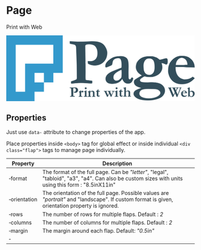 # Page
Print with Web

![Page - Print with Web](signature.svg)

## Properties

Just use `data-` attribute to change properties of the app.

Place properties inside `<body>` tag for global effect or inside individual `<div class="flap">` tags to manage page individually. 

|Property|Description|
|---|---|
| &dash;format | The format of the full page. Can be _"letter"_, "legal", "tabloid", "a3", "a4". Can also be custom sizes with units using this form : "8.5inX11in"
| &dash;orientation | The orientation of the full page. Possible values are _"portrait"_ and "landscape". If custom format is given, orientation property is ignored.
| &dash;rows | The number of rows for multiple flaps. Default : _2_
| &dash;columns | The number of columns for multiple flaps. Default : _2_
| &dash;margin | The margin around each flap. Default: _"0.5in"_
| &dash; | 
